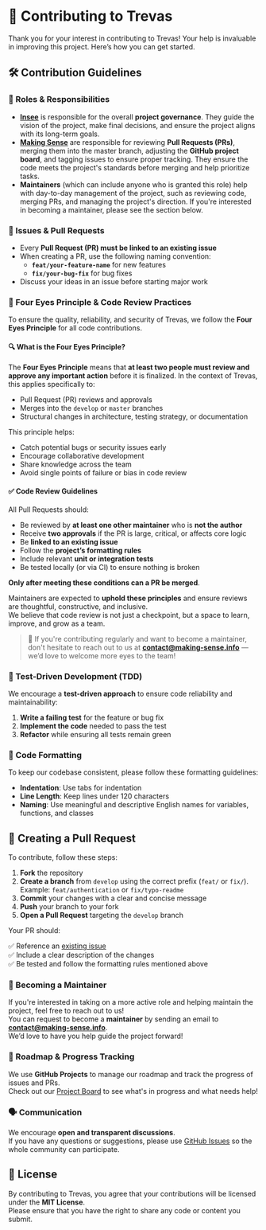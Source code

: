 # 🚀 Contributing to Trevas

Thank you for your interest in contributing to Trevas! Your help is invaluable in improving this project. Here’s how you can get started.

## 🛠️ Contribution Guidelines

### 📌 Roles & Responsibilities

- **[Insee](https://www.insee.fr/en)** is responsible for the overall **project governance**. They guide the vision of the project, make final decisions, and ensure the project aligns with its long-term goals.
- **[Making Sense](https://making-sense.info/)** are responsible for reviewing **Pull Requests (PRs)**, merging them into the master branch, adjusting the **GitHub project board**, and tagging issues to ensure proper tracking. They ensure the code meets the project's standards before merging and help prioritize tasks.
- **Maintainers** (which can include anyone who is granted this role) help with day-to-day management of the project, such as reviewing code, merging PRs, and managing the project's direction. If you're interested in becoming a maintainer, please see the section below.

### 📌 Issues & Pull Requests

- Every **Pull Request (PR) must be linked to an existing issue**
- When creating a PR, use the following naming convention:
  - **`feat/your-feature-name`** for new features
  - **`fix/your-bug-fix`** for bug fixes
- Discuss your ideas in an issue before starting major work

### 👀 Four Eyes Principle & Code Review Practices

To ensure the quality, reliability, and security of Trevas, we follow the **Four Eyes Principle** for all code contributions.

#### 🔍 What is the Four Eyes Principle?

The **Four Eyes Principle** means that **at least two people must review and approve any important action** before it is finalized. In the context of Trevas, this applies specifically to:

- Pull Request (PR) reviews and approvals
- Merges into the `develop` or `master` branches
- Structural changes in architecture, testing strategy, or documentation

This principle helps:
- Catch potential bugs or security issues early
- Encourage collaborative development
- Share knowledge across the team
- Avoid single points of failure or bias in code review

#### ✅ Code Review Guidelines

All Pull Requests should:

- Be reviewed by **at least one other maintainer** who is **not the author**
- Receive **two approvals** if the PR is large, critical, or affects core logic
- Be **linked to an existing issue**
- Follow the **project’s formatting rules**
- Include relevant **unit or integration tests**
- Be tested locally (or via CI) to ensure nothing is broken

**Only after meeting these conditions can a PR be merged**.

Maintainers are expected to **uphold these principles** and ensure reviews are thoughtful, constructive, and inclusive.  
We believe that code review is not just a checkpoint, but a space to learn, improve, and grow as a team.

> 🤝 If you're contributing regularly and want to become a maintainer, don't hesitate to reach out to us at **contact@making-sense.info** — we’d love to welcome more eyes to the team!

### 🧪 Test-Driven Development (TDD)

We encourage a **test-driven approach** to ensure code reliability and maintainability:

1. **Write a failing test** for the feature or bug fix
2. **Implement the code** needed to pass the test
3. **Refactor** while ensuring all tests remain green

### 🎨 Code Formatting

To keep our codebase consistent, please follow these formatting guidelines:

- **Indentation**: Use tabs for indentation
- **Line Length**: Keep lines under 120 characters
- **Naming**: Use meaningful and descriptive English names for variables, functions, and classes

## 🔄 Creating a Pull Request

To contribute, follow these steps:

1. **Fork** the repository
2. **Create a branch** from `develop` using the correct prefix (`feat/` or `fix/`). Example: `feat/authentication` or `fix/typo-readme`
3. **Commit** your changes with a clear and concise message
4. **Push** your branch to your fork
5. **Open a Pull Request** targeting the `develop` branch

Your PR should:

✅ Reference an [existing issue](https://github.com/InseeFr/Trevas/issues)  
✅ Include a clear description of the changes  
✅ Be tested and follow the formatting rules mentioned above

### 🌟 Becoming a Maintainer

If you're interested in taking on a more active role and helping maintain the project, feel free to reach out to us!  
You can request to become a **maintainer** by sending an email to **contact@making-sense.info**.  
We’d love to have you help guide the project forward!

### 📅 Roadmap & Progress Tracking

We use **GitHub Projects** to manage our roadmap and track the progress of issues and PRs.  
Check out our [Project Board](https://github.com/InseeFr/Trevas/projects) to see what's in progress and what needs help!

### 🗣️ Communication

We encourage **open and transparent discussions**.  
If you have any questions or suggestions, please use [GitHub Issues](https://github.com/InseeFr/Trevas/issues) so the whole community can participate.

## 📄 License

By contributing to Trevas, you agree that your contributions will be licensed under the **MIT License**.  
Please ensure that you have the right to share any code or content you submit.